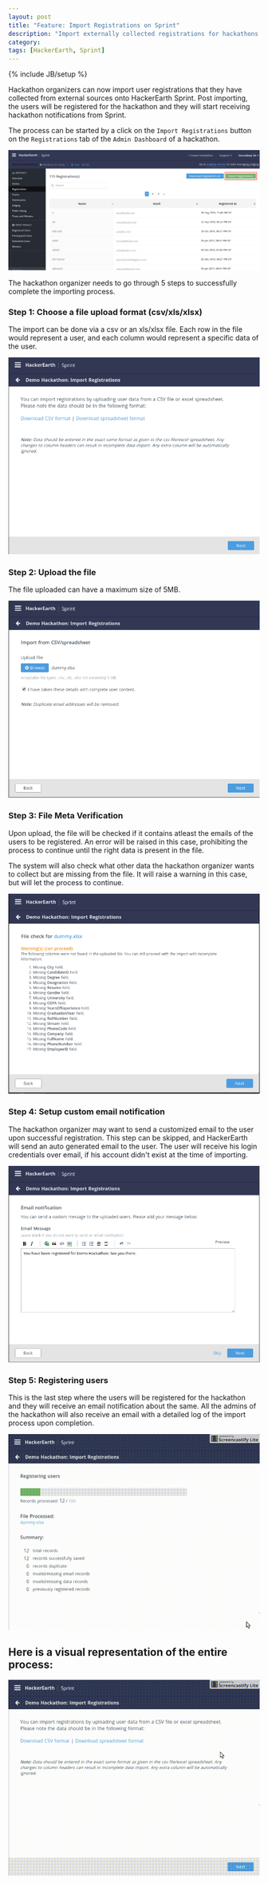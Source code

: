 ```yaml
---
layout: post
title: "Feature: Import Registrations on Sprint"
description: "Import externally collected registrations for hackathons on to HackerEarth Sprint"
category:
tags: [HackerEarth, Sprint]
---
```

{% include JB/setup %}

Hackathon organizers can now import user registrations that they have collected from external sources onto HackerEarth Sprint. Post importing, the users will be registered for the hackathon and they will start receiving hackathon notifications from Sprint.

The process can be started by a click on the `Import Registrations` button on the `Registrations` tab of the `Admin Dashboard` of a hackathon.

<img src="/images/import_reg_step0.png">


The hackathon organizer needs to go through 5 steps to successfully complete the importing process.


### Step 1: Choose a file upload format (csv/xls/xlsx)
The import can be done via a csv or an xls/xlsx file. Each row in the file would represent a user, and each column would represent a specific data of the user.

<img src="/images/import_reg_step1.png">

### Step 2: Upload the file
The file uploaded can have a maximum size of 5MB.

<img src="/images/import_reg_step2.png">


### Step 3: File Meta Verification
Upon upload, the file will be checked if it contains atleast the emails of the users to be registered. An error will be raised in this case, prohibiting the process to continue until the right data is present in the file.

The system will also check what other data the hackathon organizer wants to collect but are missing from the file. It will raise a warning in this case, but will let the process to continue.

<img src="/images/import_reg_step3.png">


### Step 4: Setup custom email notification
The hackathon organizer may want to send a customized email to the user upon successful registration. This step can be skipped, and HackerEarth will send an auto generated email to the user. The user will receive his login credentials over email, if his account didn't exist at the time of importing.

<img src="/images/import_reg_step4.png">


### Step 5: Registering users
This is the last step where the users will be registered for the hackathon and they will receive an email notification about the same. All the admins of the hackathon will also receive an email with a detailed log of the import process upon completion.

<img src="/images/import_reg_step5.gif">

## Here is a visual representation of the entire process:

<img src="/images/import_reg_step6.gif">


